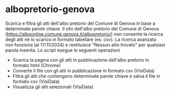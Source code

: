# albopretorio-genova
Scarica e filtra gli atti dell'albo pretorio del Comune di Genova in base a determinate parole chiave.
Il sito dell'albo pretorio del Comune di Genova (https://alboonline.comune.genova.it/albopretorio/) non consente la ricerca degli atti nè lo scarico in formato tabellare (es: csv). 
La ricerca avanzata non funziona (al 17/11/2024) e restituisce "Nessun atto trovato" per qualsiasi parola inserita.
Lo script esegue le seguenti operazioni
- Scarica la pagina con gli atti in pubblicazione dell'albo pretorio in formato html (Chrome)
- Converte il file con gli atti in pubblicazione in formato csv (VisiData)
- Filtra gli atti che contengono determinate parole chiave e salva il file in formato csv (VisiData)
- Visualizza gli atti selezionati (VisiData)

